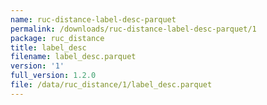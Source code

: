 ```yaml
---
name: ruc-distance-label-desc-parquet
permalink: /downloads/ruc-distance-label-desc-parquet/1
package: ruc_distance
title: label_desc
filename: label_desc.parquet
version: '1'
full_version: 1.2.0
file: /data/ruc_distance/1/label_desc.parquet
---
```

